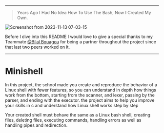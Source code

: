 
---

> Years Ago I Had No Idea How To Use The Bash, Now I Created My Own.

![Screenshot from 2023-11-13 07-03-15](https://github.com/amaitou/Minishell/assets/49293816/81ce9c12-1985-4ff6-a845-0b3ed061333f)

Before I dive into this README I would love to give a special thanks to my Teammate [@Bilal Bouagou](https://github.com/BilalBouagou) for being a partner throughout the project since that last two peers worked on it.

---

# Minishell

In this project, the school made you create and reproduce the behavior of a Linux shell with fewer features, so you can understand in depth how things work from the bottom, starting from the scanner, and lexer, passing by the parser, and ending with the executor. the project aims to help you improve your skills in c and understand how Linux shell works step by step

Your created shell must behave the same as a Linux bash shell, creating files, deleting files, executing commands, handling errors as well as handling pipes and redirection.
